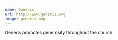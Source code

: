 ```yaml
---
name: Generis 
url: http://www.generis.org 
image: generis.png 
---
```

Generis promotes generosity throughout the church.
